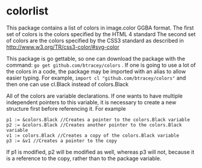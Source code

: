 colorlist
=========

This package contains a list of colors in image.color GGBA format.
The first set of colors is the colors specified by the HTML 4 standard
The second set of  colors are the colors specified by the CSS3 standard as described in http://www.w3.org/TR/css3-color/#svg-color

This package is go gettable, so one can download the package with the command: 
`go get github.com/btracey/colors` . 
If one is going to use a lot of the colors in a code, the package may be imported with an alias to allow easier typing. For example, `import cl "github.com/btracey/colors"`
and then one can use cl.Black instead of colors.Black

All of the colors are variable declarations. If one wants to have multiple independent pointers to this variable, it is necessary to create a new structure first before referencing it. For example

	p1 := &colors.Black //Creates a pointer to the colors.Black variable
	p2 := &colors.Black //Creates another pointer to the colors.Black variable
	v1 := colors.Black //Creates a copy of the colors.Black variable
	p3 := &v1 //Creates a pointer to the copy

If p1 is modified, p2 will be modified as well, whereas p3 will not, because it is a reference to the copy, rather than to the package variable.  
